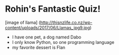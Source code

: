 # **Rohin's Fantastic Quiz!**

[image of llama]
(http://thisnzlife.co.nz/wp-content/uploads/2017/06/Llamas_jpg9.jpg)

- I have one pet, a dog named Dabo
- I only know Python, so one programming language
- my favorite dessert is Flan
